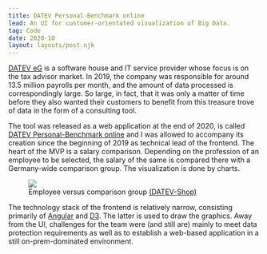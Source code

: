 ```yaml
---
title: DATEV Personal-Benchmark online
lead: An UI for customer-orientated visualization of Big Data.
tag: Code
date: 2020-10
layout: layouts/post.njk
---
```


<a href="https://www.datev.de/" target="_blank" rel="noopener noreferrer">DATEV eG</a> is a software house and IT service provider whose focus is on the tax advisor market. In 2019, the company was responsible for around 13.5 million payrolls per month, and the amount of data processed is correspondingly large. So large, in fact, that it was only a matter of time before they also wanted their customers to benefit from this treasure trove of data in the form of a consulting tool.

The tool was released as a web application at the end of 2020, is called <a href="https://www.datev.de/web/de/datev-shop/personalwirtschaft/datev-personal-benchmark-online/" target="_blank" rel="noopener noreferrer">DATEV Personal-Benchmark online</a> and I was allowed to accompany its creation since the beginning of 2019 as technical lead of the frontend. The heart of the MVP is a salary comparison. Depending on the profession of an employee to be selected, the salary of the same is compared there with a Germany-wide comparison group. The visualization is done by charts.

<figure>
  <img src="{{ '/img/posts/datev-personal-benchmark-online/evaluation.jpg' | url }}">
  <figcaption class="post__caption">
    Employee versus comparison group
    <a href="https://www.datev.de/web/de/datev-shop/personalwirtschaft/datev-personal-benchmark-online/" target="_blank" rel="noopener noreferrer">(DATEV-Shop)</a>
  </figcaption>
</figure>

The technology stack of the frontend is relatively narrow, consisting primarily of <a href="https://angular.io/" target="_blank" rel="noopener noreferrer">Angular</a> and <a href="https://d3js.org/" target="_blank" rel="noopener noreferrer">D3</a>. The latter is used to draw the graphics. Away from the UI, challenges for the team were (and still are) mainly to meet data protection requirements as well as to establish a web-based application in a still on-prem-dominated environment.
